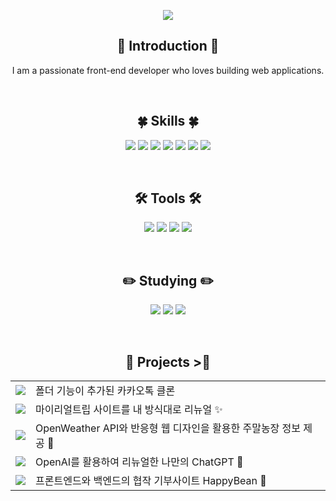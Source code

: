<p align="center">
  <img src="https://capsule-render.vercel.app/api?type=waving&color=87CEEB&height=200&section=header&text=Hello,%20I'm%20LeeYerim&fontSize=70" />
</p>

<h2 align="center">🙌 Introduction 🙌</h2>
<p align="center">I am a passionate front-end developer who loves building web applications.</p>

<br>

<h2 align="center">🍀 Skills 🍀</h2>
<p align="center">
  <img src="https://img.shields.io/badge/HTML-E34F26?logo=html5&logoColor=white&style=flat-square" />
  <img src="https://img.shields.io/badge/CSS-1572B6?logo=css3&logoColor=white&style=flat-square" />
  <img src="https://img.shields.io/badge/SCSS-CC6699?logo=sass&logoColor=white&style=flat-square" />
  <img src="https://img.shields.io/badge/Java-007396?logo=java&logoColor=white&style=flat-square" />
  <img src="https://img.shields.io/badge/JavaScript-F7DF1E?logo=javascript&logoColor=black&style=flat-square" />
  <img src="https://img.shields.io/badge/MySQL-4479A1?logo=mysql&logoColor=white&style=flat-square" />
  <img src="https://img.shields.io/badge/JSP-007396?logo=java&logoColor=white&style=flat-square" />
</p>

<br>

<h2 align="center">🛠️ Tools 🛠️</h2>
<p align="center">
  <img src="https://img.shields.io/badge/Eclipse-2C2255?logo=eclipse&logoColor=white&style=flat-square" />
  <img src="https://img.shields.io/badge/Visual%20Studio%20Code-007ACC?logo=visual-studio-code&logoColor=white&style=flat-square" />
  <img src="https://img.shields.io/badge/Tomcat-F8DC75?logo=apache-tomcat&logoColor=black&style=flat-square" />
  <img src="https://img.shields.io/badge/GitHub-181717?logo=github&logoColor=white&style=flat-square" />
</p>

<br>

<h2 align="center">✏️ Studying ✏️</h2>
<p align="center">
  <img src="https://img.shields.io/badge/React-61DAFB?logo=react&logoColor=white&style=flat-square" />
  <img src="https://img.shields.io/badge/Vue.js-4FC08D?logo=vue.js&logoColor=white&style=flat-square" />
  <img src="https://img.shields.io/badge/Spring-6DB33F?logo=spring&logoColor=white&style=flat-square" />
</p>

<br>

<h2 align="center">💪 Projects >💪</h2>
<table align="center">
  <tr>
    <td><img src="https://img.shields.io/badge/mykakao-FFCD00?style=flat-square&logo=kakao" /></td>
    <td> 폴더 기능이 추가된 카카오톡 클론</td>
  </tr>
  <tr>
    <td><img src="https://img.shields.io/badge/My%20Real%20Trip-764ABC?style=flat-square&logo=airplane" /></td>
    <td> 마이리얼트립 사이트를 내 방식대로 리뉴얼 ✨</td>
  </tr>
  <tr>
    <td><img src="https://img.shields.io/badge/public%20API-2E8B57?style=flat-square&logo=cloud" /></td>
    <td> OpenWeather API와 반응형 웹 디자인을 활용한 주말농장 정보 제공 🌱</td>
  </tr>
  <tr>
    <td><img src="https://img.shields.io/badge/chat%20GPT-00AEEF?style=flat-square&logo=openai" /></td>
    <td> OpenAI를 활용하여 리뉴얼한 나만의 ChatGPT 💙</td>
  </tr>
  <tr>
    <td><img src="https://img.shields.io/badge/HappyBean-7BB661?style=flat-square&logo=leaf" /></td>
    <td> 프론트엔드와 백엔드의 협작 기부사이트 HappyBean 🌿</td>
  </tr>
</table>


<br>



